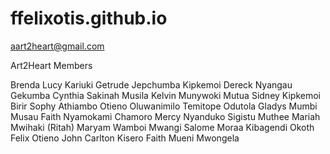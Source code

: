 # ffelixotis.github.io
aart2heart@gmail.com


Art2Heart Members

Brenda Lucy Kariuki
Getrude Jepchumba Kipkemoi
Dereck Nyangau Gekumba
Cynthia Sakinah Musila
Kelvin Munywoki Mutua
Sidney Kipkemoi Birir
Sophy Athiambo Otieno
Oluwanimilo Temitope Odutola
Gladys Mumbi Musau
Faith Nyamokami Chamoro
Mercy Nyanduko Sigistu
Muthee Mariah Mwihaki (Ritah)
Maryam Wamboi Mwangi
Salome Moraa Kibagendi
Okoth Felix Otieno
John Carlton Kisero
Faith Mueni Mwongela
